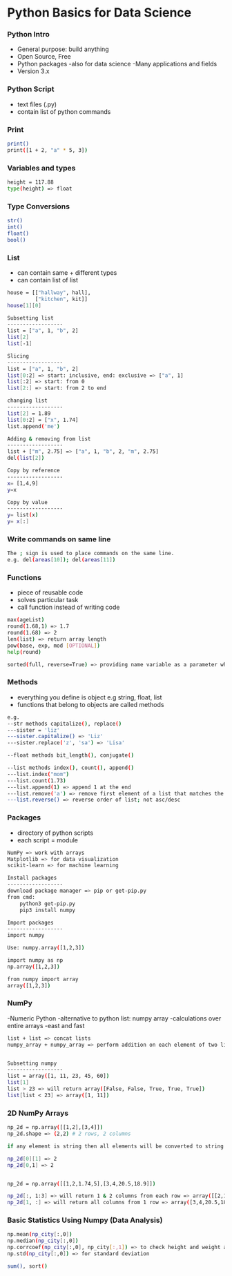 # Python Basics for Data Science

### Python Intro
- General purpose: build anything
- Open Source, Free
- Python packages -also for data science -Many applications and fields
- Version 3.x

### Python Script
- text files (.py)
- contain list of python commands

### Print

```bash
print()
print([1 + 2, "a" * 5, 3])
```

### Variables and types

```bash
height = 117.88
type(height) => float
```

### Type Conversions

```bash
str()
int()
float()
bool()
```

### List
- can contain same + different types
- can contain list of list

```bash
house = [["hallway", hall],
         ["kitchen", kit]]
house[1][0]

Subsetting list
------------------
list = ["a", 1, "b", 2]
list[2]
list[-1]

Slicing
------------------
list = ["a", 1, "b", 2]
list[0:2] => start: inclusive, end: exclusive => ["a", 1]
list[:2] => start: from 0
list[2:] => start: from 2 to end

changing list
------------------
list[2] = 1.89
list[0:2] = ["x", 1.74]
list.append('me')

Adding & removing from list
------------------
list + ["m", 2.75] => ["a", 1, "b", 2, "m", 2.75]
del(list[2])

Copy by reference
------------------
x= [1,4,9]
y=x

Copy by value
------------------
y= list(x)
y= x[:]
```

### Write commands on same line
```bash
The ; sign is used to place commands on the same line.
e.g. del(areas[10]); del(areas[11])
```

### Functions
- piece of reusable code
- solves particular task
- call function instead of writing code 

```bash
max(ageList)
round(1.68,1) => 1.7
round(1.68) => 2
len(list) => return array length
pow(base, exp, mod [OPTIONAL])
help(round)

sorted(full, reverse=True) => providing name variable as a parameter which is third argument of function
```

### Methods
- everything you define is object e.g string, float, list
- functions that belong to objects are called methods

```bash
e.g. 
--str methods capitalize(), replace()
---sister = 'liz'
---sister.capitalize() => 'Liz'
---sister.replace('z', 'sa') => 'Lisa'

--float methods bit_length(), conjugate()

--list methods index(), count(), append()
---list.index("mom")
---list.count(1.73)
---list.append(1) => append 1 at the end
---list.remove('a') => remove first element of a list that matches the input
---list.reverse() => reverse order of list; not asc/desc
```

### Packages 
- directory of python scripts
- each script = module

```bash
NumPy => work with arrays
Matplotlib => for data visualization
scikit-learn => for machine learning
```

```bash
Install packages
------------------
download package manager => pip or get-pip.py
from cmd: 
    python3 get-pip.py
    pip3 install numpy

Import packages
------------------
import numpy

Use: numpy.array([1,2,3])

import numpy as np
np.array([1,2,3])

from numpy import array
array([1,2,3])
```

### NumPy

-Numeric Python
-alternative to python list: numpy array
-calculations over entire arrays
-east and fast

```bash
list + list => concat lists
numpy_array + numpy_array => perform addition on each element of two lists


Subsetting numpy
------------------
list = array([1, 11, 23, 45, 60])
list[1]
list > 23 => will return array([False, False, True, True, True])
list[list < 23] => array([1, 11])
```

### 2D NumPy Arrays

```bash
np_2d = np.array([[1,2],[3,4]])
np_2d.shape => (2,2) # 2 rows, 2 columns

if any element is string then all elements will be converted to string to make list homogeneous

np_2d[0][1] => 2
np_2d[0,1] => 2


np_2d = np.array([[1,2,1.74,5],[3,4,20.5,18.9]])

np_2d[:, 1:3] => will return 1 & 2 columns from each row => array([[2,1.74], [4,20.5]])
np_2d[1, :] => will return all columns from 1 row => array([3,4,20.5,18.9])
```

### Basic Statistics Using Numpy (Data Analysis)

```bash
np.mean(np_city[:,0])
np.median(np_city[:,0])
np.corrcoef(np_city[:,0], np_city[:,1]) => to check height and weight are corelated
np.std(np_city[:,0]) => for standard deviation

sum(), sort()
```